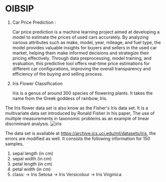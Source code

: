 # OIBSIP

1. Car Price Prediction :

   Car price prediction is a machine learning project aimed at developing a model to estimate the prices of used cars accurately. By analyzing various attributes such as make, model, year, mileage, and fuel type, the model provides valuable insights for buyers and sellers in the used car market, helping them make informed decisions and strategize their pricing effectively. Through data preprocessing, model training, and evaluation, this predictive tool offers real-time price estimations for different car configurations, improving the overall transparency and efficiency of the buying and selling process.

2. Iris Flower Classification

   Iris is a genus of around 300 species of flowering plants. It takes the name from the Greek goddess of rainbow, Iris.

The Iris flower data set is also know as the Fisher's Iris data set. It is a multivariate data set introduced by Ronald Fisher in his paper, The use of multiple measurements in taxonomic problems as an example of linear discriminant analysis.
![iris](https://github.com/shahkhushi28k/OIBSIP/assets/127178469/9cfb6edf-4f7d-4c0d-8d10-4608abb55741)


The data set is available at https://archive.ics.uci.edu/ml/datasets/iris, the errors are modified as well. It consists the following information for 150 samples,
1. sepal length (in cm)
2. sepal width (in cm)
3. petal length (in cm)
4. petal width (in cm)
5. class:
      -> Iris Setosa
      -> Iris Versicolour
      -> Iris Virginica
